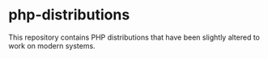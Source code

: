 # php-distributions

This repository contains PHP distributions that have been slightly altered to work on modern systems.
